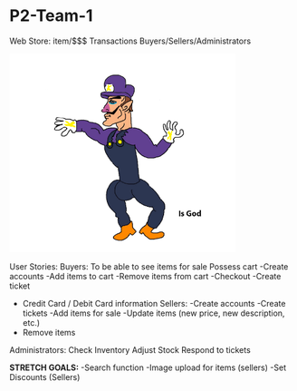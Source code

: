 # P2-Team-1

Web Store:
item/$$$ Transactions
Buyers/Sellers/Administrators

![WakuigiGod](/assets/images/wakuigi.png)

User Stories:
Buyers:
To be able to see items for sale
Possess cart
-Create accounts
-Add items to cart
-Remove items from cart
-Checkout
-Create ticket
- Credit Card / Debit Card information
Sellers:
-Create accounts
-Create tickets
-Add items for sale
-Update items (new price, new description, etc.)
- Remove items

Administrators:
Check Inventory
Adjust Stock
Respond to tickets

**STRETCH GOALS:**
-Search function 
-Image upload for items (sellers)
-Set Discounts (Sellers)


